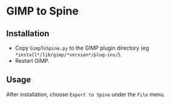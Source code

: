 # GIMP to Spine

## Installation

* Copy `GimpToSpine.py` to the GIMP plugin directory (eg `*install*/lib/gimp/*version*/plug-ins/`).
* Restart GIMP.

## Usage

After installation, choose `Export to Spine` under the `File` menu.
